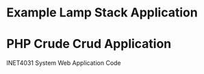 # Example Lamp Stack Application

# PHP Crude Crud Application

INET4031 System Web Application Code

